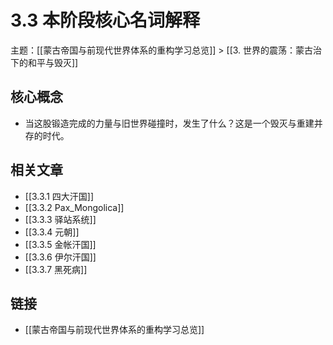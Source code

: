 # 3.3 本阶段核心名词解释

主题：[[蒙古帝国与前现代世界体系的重构学习总览]] > [[3. 世界的震荡：蒙古治下的和平与毁灭]]

## 核心概念

- 当这股锻造完成的力量与旧世界碰撞时，发生了什么？这是一个毁灭与重建并存的时代。

## 相关文章

- [[3.3.1 四大汗国]]
- [[3.3.2 Pax_Mongolica]]
- [[3.3.3 驿站系统]]
- [[3.3.4 元朝]]
- [[3.3.5 金帐汗国]]
- [[3.3.6 伊尔汗国]]
- [[3.3.7 黑死病]]

## 链接

- [[蒙古帝国与前现代世界体系的重构学习总览]]
